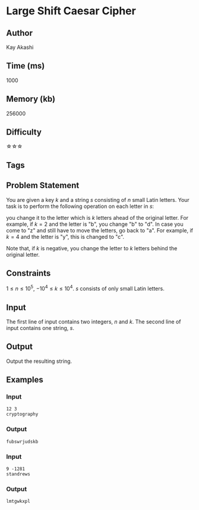 # Large Shift Caesar Cipher

## Author

Kay Akashi

## Time (ms)

1000

## Memory (kb)

256000

## Difficulty

☆☆☆

## Tags

## Problem Statement 

You are given a key $k$ and a string $s$ consisting of $n$ small Latin letters. Your task is to perform the following operation on each letter in $s$:

you change it to the letter which is $k$ letters ahead of the original letter. For example, if $k = 2$ and the letter is "b", you change "b" to "d". In case you come to "z" and still have to move the letters, go back to "a". For example, if $k = 4$ and the letter is "y", this is changed to "c". 

Note that, if $k$ is negative, you change the letter to $k$ letters behind the original letter.

## Constraints

$1 \leq n \leq 10^{5}$, $-10^{4} \leq k \leq 10^{4}$. $s$ consists of only small Latin letters.

## Input

The first line of input contains two integers, $n$ and $k$.
The second line of input contains one string, $s$.

## Output

Output the resulting string.

## Examples

### Input

```
12 3
cryptography
```

### Output

```
fubswrjudskb
```

### Input

```
9 -1281
standrews
```

### Output
```
lmtgwkxpl
```